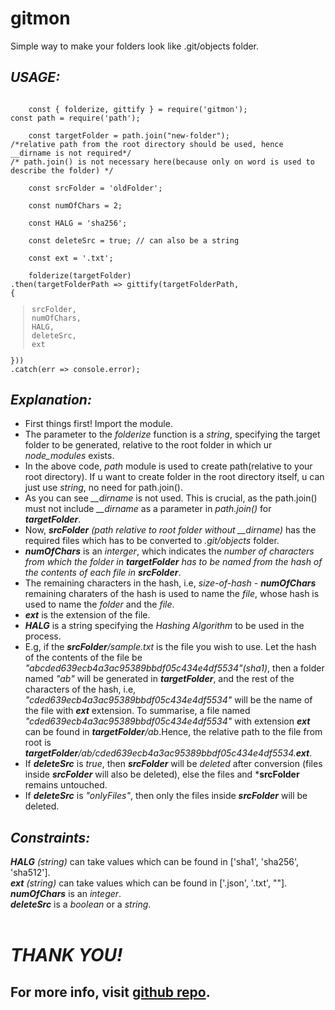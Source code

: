 # gitmon
Simple way to make your folders look like .git/objects folder.
## *USAGE:*
<code>
    const { folderize, gittify } = require('gitmon');<br>const path = require('path');<br>
    const targetFolder = path.join("new-folder"); <br>/*relative path from the root directory should be used, hence __dirname is not required*/<br>/* path.join() is not necessary here(because only on word is used to describe the folder) */<br>
    const srcFolder = 'oldFolder';<br>
    const numOfChars = 2;<br>
    const HALG = 'sha256';<br>
    const deleteSrc = true; // can also be a string<br>
    const ext = '.txt';<br>
    folderize(targetFolder)<br>.then(targetFolderPath => gittify(targetFolderPath,<br>{<br><blockquote>srcFolder,<br>numOfChars,<br>HALG,<br>deleteSrc,<br>ext</blockquote>}))<br>.catch(err => console.error);
</code>

## *Explanation:*<br>
* First things first! Import the module.
* The parameter to the *folderize* function is a *string*, specifying the target folder to be generated, relative to the root folder in which ur *node_modules* exists.
* In the above code, *path* module is used to create path(relative to your root directory). If u want to create folder in the root directory itself, u can just use *string*, no need for path.join().
* As you can see *__dirname* is not used. This is crucial, as the path.join() must not include *__dirname* as a parameter in *path.join()* for ***targetFolder***.
* Now, ***srcFolder*** *(path relative to root folder without *__dirname*)* has the required files which has to be converted to *.git/objects* folder.
* ***numOfChars*** is an *interger*, which indicates the *number of characters from which the folder in ***targetFolder*** has to be named from the hash of the contents of each file in ***srcFolder****.
* The remaining characters in the hash, i.e, *size-of-hash* - ***numOfChars*** remaining charaters of the hash is used to name the *file*, whose hash is used to name the *folder* and the *file*.
* ***ext*** is the extension of the file.
* ***HALG*** is a string specifying the *Hashing Algorithm* to be used in the process.
* E.g, if the ***srcFolder**/sample.txt* is the file you wish to use. Let the hash of the contents of the file be *"abcded639ecb4a3ac95389bbdf05c434e4df5534"(sha1)*, then a folder named *"ab"* will be generated in ***targetFolder***, and the rest of the characters of the hash, i.e, *"cded639ecb4a3ac95389bbdf05c434e4df5534"* will be the name of the file with ***ext*** extension. To summarise, a file named *"cded639ecb4a3ac95389bbdf05c434e4df5534"* with extension ***ext*** can be found in ***targetFolder**/ab*.Hence, the relative path to the file from root is ****targetFolder***/ab/cded639ecb4a3ac95389bbdf05c434e4df5534.***ext****.
* If ***deleteSrc*** is *true*, then ***srcFolder*** will be *deleted* after conversion (files inside ***srcFolder*** will also be deleted), else the files and ***srcFolder** remains untouched.
* If ***deleteSrc*** is *"onlyFiles"*, then only the files inside ***srcFolder*** will be deleted.

## *Constraints:*<br>
***HALG*** *(string)* can take values which can be found in ['sha1', 'sha256', 'sha512'].<br>
***ext*** *(string)* can take values which can be found in ['.json', '.txt', ""].<br>
***numOfChars*** is an *integer*.<br>
***deleteSrc*** is a *boolean* or a *string*.
<br><br>

# ***THANK YOU!***<br>

## For more info, visit [github repo](https://github.com/hrithikgautham/gitmon-npm).
